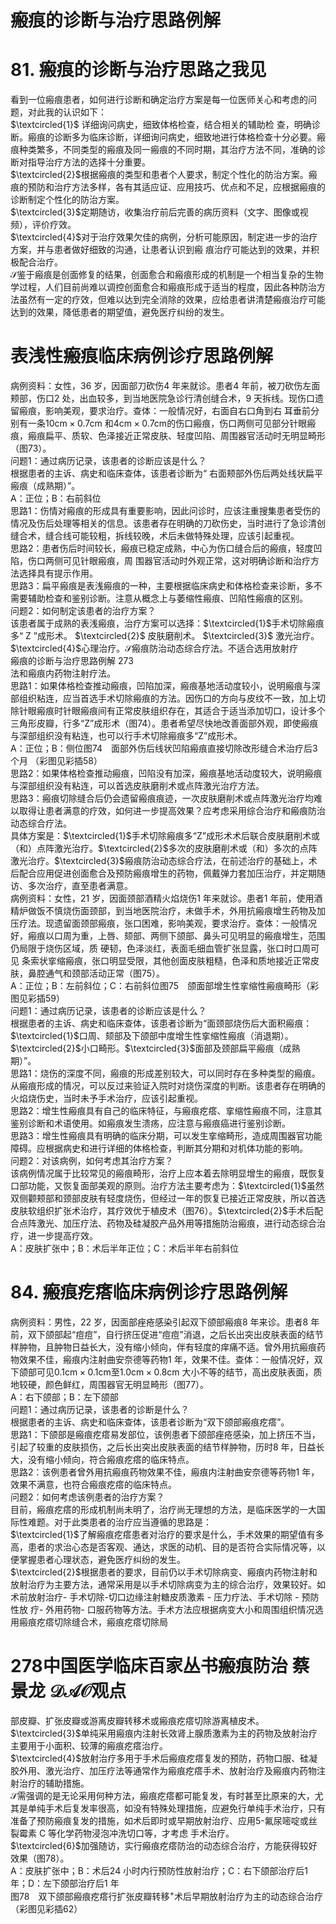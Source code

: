 # 瘢痕的诊断与治疗思路例解  
# 81.  瘢痕的诊断与治疗思路之我见  
看到一位瘢痕患者，如何进行诊断和确定治疗方案是每一位医师关心和考虑的问题，对此我的认识如下：  
$\textcircled{1}$ 详细询问病史，细致体格检查，结合相关的辅助检 查，明确诊断。瘢痕的诊断多为临床诊断，详细询问病史，细致地进行体格检查十分必要。瘢痕种类繁多，不同类型的瘢痕及同一瘢痕的不同时期，其治疗方法不同，准确的诊断对指导治疗方法的选择十分重要。  
$\textcircled{2}$根据瘢痕的类型和患者个人要求，制定个性化的防治方案。瘢痕的预防和治疗方法多样，各有其适应证、应用技巧、优点和不足，应根据瘢痕的诊断制定个性化的防治方案。  
$\textcircled{3}$定期随访，收集治疗前后完善的病历资料（文字、图像或视频），评价疗效。  
$\textcircled{4}$对于治疗效果欠佳的病例，分析可能原因，制定进一步的治疗方案，并与患者做好细致的沟通，让患者认识到瘢 痕治疗可能达到的效果，并积极配合治疗。  
$\mathcal{S}$鉴于瘢痕是创面修复的结果，创面愈合和瘢痕形成的机制是一个相当复杂的生物学过程，人们目前尚难以调控创面愈合和瘢痕形成于适当的程度，因此各种防治方法虽然有一定的疗效，但难以达到完全消除的效果，应给患者讲清楚瘢痕治疗可能达到的效果，降低患者的期望值，避免医疗纠纷的发生。  
#  表浅性瘢痕临床病例诊疗思路例解  
病例资料：女性，36 岁，因面部刀砍伤4 年来就诊。患者4 年前，被刀砍伤左面颊部，伤口2 处，出血较多，到当地医院急诊行清创缝合术，9 天拆线。现伤口遗留瘢痕，影响美观，要求治疗。查体：一般情况好，右面自右口角到右 耳垂前分别有一条$10\mathrm{cm}\times0.7\mathrm{cm}$ 和$4\mathrm{cm}\times0.7\mathrm{cm}$的伤口瘢痕，伤口两侧可见部分针眼瘢痕，瘢痕扁平、质软、色泽接近正常皮肤、轻度凹陷、周围器官活动时无明显畸形（图73）。  
问题1：通过病历记录，该患者的诊断应该是什么？  
根据患者的主诉、病史和临床查体，该患者诊断为“ 右面颊部外伤后两处线状扁平瘢痕（成熟期）”。  
A：正位；B：右前斜位  
思路1：伤情对瘢痕的形成具有重要影响，因此问诊时，应该注重搜集患者受伤的情况及伤后处理等相关的信息。该患者存在明确的刀砍伤史，当时进行了急诊清创缝合术，缝合线可能较粗，拆线较晚，术后未做特殊处理，应该引起重视。  
思路2：患者伤后时间较长，瘢痕已稳定成熟，中心为伤口缝合后的瘢痕，轻度凹陷，伤口两侧可见针眼瘢痕，周 围器官活动时外观正常，这对明确诊断和治疗方法选择具有提示作用。  
思路3：扁平瘢痕是表浅瘢痕的一种，主要根据临床病史和体格检查来诊断，多不需要辅助检查和鉴别诊断。注意从概念上与萎缩性瘢痕、凹陷性瘢痕的区别。  
问题2：如何制定该患者的治疗方案？  
该患者属于成熟的表浅瘢痕，治疗方案可以选择：$\textcircled{1}$手术切除瘢痕多“ Z ”成形术。 $\textcircled{2}$ 皮肤磨削术。 $\textcircled{3}$ 激光治疗。 $\textcircled{4}$心理治疗。$\mathcal{S}$瘢痕防治动态综合疗法。不适合选用放射疗  
瘢痕的诊断与治疗思路例解 273  
法和瘢痕内药物注射疗法。  
思路1：如果体格检查推动瘢痕，凹陷加深，瘢痕基地活动度较小，说明瘢痕与深部组织粘连，应当首选手术切除瘢痕的方法。因伤口的方向与皮纹不一致，加上切除针眼瘢痕时针眼瘢痕间有正常皮肤组织存在，其适合于适当添加切口，设计多个三角形皮瓣，行多“Z”成形术（图74）。患者希望尽快地改善面部外观，即使瘢痕与深部组织没有粘连，也可以行手术切除瘢痕多“Z”成形术。  
A：正位；B：侧位图74　面部外伤后线状凹陷瘢痕直接切除改形缝合术治疗后3 个月 （彩图见彩插58）  
思路2：如果体格检查推动瘢痕，凹陷没有加深，瘢痕基地活动度较大，说明瘢痕与深部组织没有粘连，可以首选皮肤磨削术或点阵激光治疗方法。  
思路3：瘢痕切除缝合后仍会遗留瘢痕痕迹，一次皮肤磨削术或点阵激光治疗均难以取得让患者满意的疗效，如何进一步提高效果？应考虑采用综合治疗和瘢痕防治动态综合疗法。  
具体方案是：$\textcircled{1}$手术切除瘢痕多“Z”成形术术后联合皮肤磨削术或（和）点阵激光治疗。$\textcircled{2}$多次的皮肤磨削术或（和）多次的点阵激光治疗。$\textcircled{3}$瘢痕防治动态综合疗法，在前述治疗的基础上，术后配合应用促进创面愈合及预防瘢痕增生的药物，佩戴弹力套加压治疗，并定期随访、多次治疗，直至患者满意。  
病例资料：女性，21 岁，因面颈部酒精火焰烧伤1 年来就诊。患者1 年前，使用酒精炉做饭不慎烧伤面颈部，到当地医院治疗，未做手术，外用抗瘢痕增生药物及加压疗法。现遗留面颈部瘢痕，张口困难，影响美观，要求治疗。查体：一般情况好，瘢痕以口周为重，上唇、颏部、两侧下颌部、鼻头可见明显的瘢痕增生，范围仍局限于烧伤区域，质 硬韧，色泽淡红，表面毛细血管扩张显露，张口时口周可见 条索状挛缩瘢痕，张口明显受限，其他创面皮肤粗糙，色泽和质地接近正常皮肤，鼻腔通气和颈部活动正常（图75）。  
A：正位；B：左前斜位；C：右前斜位图75　颌面部增生性挛缩性瘢痕畸形（彩图见彩插59）  
问题1：通过病历记录，该患者的诊断应该是什么？  
根据患者的主诉、病史和临床查体，该患者诊断为“面颈部烧伤后大面积瘢痕：$\textcircled{1}$口周、颏部及下颌部中度增生性挛缩性瘢痕（消退期）。$\textcircled{2}$小口畸形。$\textcircled{3}$面部及颈部扁平瘢痕（成熟期）”。  
思路1：烧伤的深度不同，瘢痕的形成差别较大，可以同时存在多种类型的瘢痕。从瘢痕形成的情况，可以反过来验证入院时对烧伤深度的判断。该患者存在明确的火焰烧伤史，当时未予手术治疗，应该引起重视。  
思路2：增生性瘢痕具有自己的临床特征，与瘢痕疙瘩、挛缩性瘢痕不同，注意其鉴别诊断和术语使用。如瘢痕发生溃疡，应注意与瘢痕癌进行鉴别诊断。  
思路3：增生性瘢痕具有明确的临床分期，可以发生挛缩畸形，造成周围器官功能障碍。应根据病史和进行详细的体格检查，判断其分期和对机体功能的影响。  
问题2：对该病例，如何考虑其治疗方案？  
该病例情况属于比较常见的瘢痕畸形，治疗上应本着去除明显增生的瘢痕，既恢复口部功能，又恢复面部美观的原则。治疗方法主要考虑为：$\textcircled{1}$虽然双侧颧颊部和颈部皮肤有轻度烧伤，但经过一年的恢复已接近正常皮肤，所以首选皮肤软组织扩张术治疗，其疗效优于植皮术（图76）。$\textcircled{2}$手术后配合点阵激光、加压疗法、药物及硅凝胶产品外用等措施防治瘢痕，进行动态综合治疗，进一步提高疗效。  
A：皮肤扩张中；B：术后半年正位；C：术后半年右前斜位  
# 84.  瘢痕疙瘩临床病例诊疗思路例解  
病例资料：男性，22 岁，因面部痤疮感染引起双下颌部瘢痕8 年来诊。患者8 年前，双下颌部起“痘痘”，自行挤压促进“痘痘”消退，之后长出突出皮肤表面的结节样肿物，且肿物日益长大，没有缩小倾向，伴有轻度的痒痛不适。曾外用抗瘢痕药物效果不佳，瘢痕内注射曲安奈德等药物1 年，效果不佳。查体：一般情况好，双下颌部可见$0.1\mathrm{{cm}\times0.1\mathrm{{cm}}}$至$1.0\mathrm{cm}\times0.8\mathrm{cm}$ 大小不等的结节，高出皮肤表面，质地较硬，颜色鲜红，周围器官无明显畸形（图77）。  
A：右下颌部；B：左下颌部  
问题1：通过病历记录，该患者的诊断是什么？  
根据患者的主诉、病史和临床查体，该患者诊断为“双下颌部瘢痕疙瘩”。  
思路1：下颌部是瘢痕疙瘩易发部位，该例患者下颌部痤疮感染，加上挤压不当，引起了较重的皮肤损伤，之后长出突出皮肤表面的结节样肿物，历时8 年，日益长大，没有缩小倾向，符合瘢痕疙瘩的临床特点。  
思路2：该例患者曾外用抗瘢痕药物效果不佳，瘢痕内注射曲安奈德等药物1 年，效果不满意，也符合瘢痕疙瘩的临床特点。  
问题2：如何考虑该例患者的治疗方案？  
目前，瘢痕疙瘩的形成机制尚未明了，治疗尚无理想的方法，是临床医学的一大国际性难题。对于此类患者的治疗应当遵循的思路是：  
$\textcircled{1}$了解瘢痕疙瘩患者对治疗的要求是什么，手术效果的期望值有多高，患者的求治心态是否客观、通达，求医的动机、目的是否符合实际情况等，以便掌握患者心理状态，避免医疗纠纷的发生。  
$\textcircled{2}$根据患者的要求，目前仍以手术切除病变、瘢痕内药物注射和放射治疗为主要方法，通常采用是以手术切除病变为主的综合治疗，效果较好。如术前放射治疗- 手术切除-切口边缘注射糖皮质激素 -  压力疗法、手术切除 -  预防性放 疗- 外用药物- 口服药物等方法。手术方法应根据病变大小和周围组织情况选用瘢痕疙瘩切除缝合术，瘢痕疙瘩切除局  
# 278中国医学临床百家丛书瘢痕防治 蔡景龙 $\mathcal{D A O}$观点  
部皮瓣、扩张皮瓣或游离皮瓣转移术或瘢痕疙瘩切除游离植皮术。  
$\textcircled{3}$单纯采用瘢痕内注射长效肾上腺质激素为主的药物及放射治疗主要用于小面积、较薄的瘢痕疙瘩治疗。  
$\textcircled{4}$放射治疗多用于手术后瘢痕疙瘩复发的预防，药物口服、硅凝胶外用、激光治疗、加压疗法等通常作为瘢痕疙瘩手术、放射治疗及瘢痕内药物注射治疗的辅助措施。  
$\mathcal{S}$需强调的是无论采用何种方法，瘢痕疙瘩都可能复发，有时甚至比原来的大，尤其是单纯手术后复发率很高，如没有特殊处理措施，应避免行单纯手术治疗，只有准备了预防瘢痕复发的措施，如术后即时或早期放射治疗、应用5-氟尿嘧啶或丝裂霉素 C  等化学药物浸泡冲洗切口等，才考虑 手术治疗。  
$\textcircled{6}$加强随访，实行瘢痕疙瘩防治的动态综合治疗，方能获得较好效果（图78）。  
A：皮肤扩张中；B：术后24 小时内行预防性放射治疗；C：右下颌部治疗后1 年；D：左下颌部治疗后1 年  
图78　双下颌部瘢痕疙瘩行扩张皮瓣转移$^+$术后早期放射治疗为主的动态综合治疗（彩图见彩插62）  